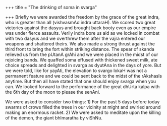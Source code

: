 +++
title = "The drinking of soma in svarga"

+++
Briefly we were awarded the freedom by the grace of the great indra, who
is greater than all (vishvasmAd indra uttaraH). We scored two great
victories against the dasyus and brought back booty even as our empire
was under fierce assaults. Verily indra bore us aid as we locked in
combat with two dasyus and we overthrew them after the vajra entered our
weapons and shattered theirs. We also made a strong thrust against the
third front to bring the fort within striking distance. The spear of
skanda relieved us from the pUtanA grAhi and we were placed in the midst
of our rejoicing bands. We quaffed soma effused with thickened sweet
milk, ate choice spreads and delighted in svarga as dyutAna in the days
of yore. But we were told, like for yayAti, the elevation to svargo
lokaH was not a permanent feature and we could be sent back to the midst
of the rAkshasIs anytime. But then all have stated that one should enjoy
svarga when you can. We looked forward to the performance of the great
dhUrta kalpa with the 6th day of the moon to please the senAni.

We were asked to consider two things: 1) For the past 5 days before
today swarms of crows filled the trees in our vicinity at might and
swirled around making an enormous racket. 2) We were asked to meditate
upon the killing of the demon, the giant bhImaratha by viShNu.
